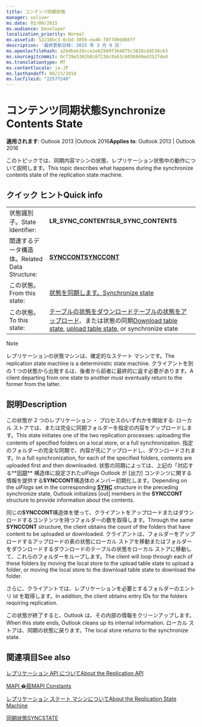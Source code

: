 ```yaml
---
title: コンテンツ同期状態
manager: soliver
ms.date: 03/09/2015
ms.audience: Developer
localization_priority: Normal
ms.assetid: 52216bc3-8cbd-3856-ea46-78f7d0dd66ff
description: '最終更新日時: 2015 年 3 月 9 日'
ms.openlocfilehash: a2bdbeb39cce1e62569f364875c3828cdd530c63
ms.sourcegitcommit: 0cf39e5382b8c6f236c8a63c6036849ed3527ded
ms.translationtype: MT
ms.contentlocale: ja-JP
ms.lasthandoff: 08/23/2018
ms.locfileid: "22577248"
---
```

# <a name="synchronize-contents-state"></a><span data-ttu-id="aedbc-103">コンテンツ同期状態</span><span class="sxs-lookup"><span data-stu-id="aedbc-103">Synchronize Contents State</span></span>

  
  
<span data-ttu-id="aedbc-104">**適用されます**: Outlook 2013 |Outlook 2016</span><span class="sxs-lookup"><span data-stu-id="aedbc-104">**Applies to**: Outlook 2013 | Outlook 2016</span></span> 
  
 <span data-ttu-id="aedbc-105">このトピックでは、同期内容マシンの状態、レプリケーション状態中の動作について説明します。</span><span class="sxs-lookup"><span data-stu-id="aedbc-105">This topic describes what happens during the synchronize contents state of the replication state machine.</span></span> 
  
## <a name="quick-info"></a><span data-ttu-id="aedbc-106">クイック ヒント</span><span class="sxs-lookup"><span data-stu-id="aedbc-106">Quick info</span></span>

|||
|:-----|:-----|
|<span data-ttu-id="aedbc-107">状態識別子。</span><span class="sxs-lookup"><span data-stu-id="aedbc-107">State Identifier:</span></span>  <br/> |<span data-ttu-id="aedbc-108">**LR_SYNC_CONTENTS**</span><span class="sxs-lookup"><span data-stu-id="aedbc-108">**LR_SYNC_CONTENTS**</span></span> <br/> |
|<span data-ttu-id="aedbc-109">関連するデータ構造体。</span><span class="sxs-lookup"><span data-stu-id="aedbc-109">Related Data Structure:</span></span>  <br/> |<span data-ttu-id="aedbc-110">**[SYNCCONT](synccont.md)**</span><span class="sxs-lookup"><span data-stu-id="aedbc-110">**[SYNCCONT](synccont.md)**</span></span> <br/> |
|<span data-ttu-id="aedbc-111">この状態。</span><span class="sxs-lookup"><span data-stu-id="aedbc-111">From this state:</span></span>  <br/> |[<span data-ttu-id="aedbc-112">状態を同期します。</span><span class="sxs-lookup"><span data-stu-id="aedbc-112">Synchronize state</span></span>](synchronize-state.md) <br/> |
|<span data-ttu-id="aedbc-113">この状態。</span><span class="sxs-lookup"><span data-stu-id="aedbc-113">To this state:</span></span>  <br/> |<span data-ttu-id="aedbc-114">[テーブルの状態をダウンロード](download-table-state.md)[テーブルの状態をアップロード](upload-table-state.md)、または状態の同期</span><span class="sxs-lookup"><span data-stu-id="aedbc-114">[Download table state](download-table-state.md), [upload table state](upload-table-state.md), or synchronize state</span></span>  <br/> |
   
> [!NOTE]
> <span data-ttu-id="aedbc-115">レプリケーションの状態マシンは、確定的なステート マシンです。</span><span class="sxs-lookup"><span data-stu-id="aedbc-115">The replication state machine is a deterministic state machine.</span></span> <span data-ttu-id="aedbc-116">クライアントを別の 1 つの状態から出発するは、後者から前者に最終的に返す必要があります。</span><span class="sxs-lookup"><span data-stu-id="aedbc-116">A client departing from one state to another must eventually return to the former from the latter.</span></span> 
  
## <a name="description"></a><span data-ttu-id="aedbc-117">説明</span><span class="sxs-lookup"><span data-stu-id="aedbc-117">Description</span></span>

<span data-ttu-id="aedbc-118">この状態が 2 つのレプリケーション ・ プロセスのいずれかを開始する: ローカル ストアでは、または完全に同期フォルダーを指定の内容をアップロードします。</span><span class="sxs-lookup"><span data-stu-id="aedbc-118">This state initiates one of the two replication processes: uploading the contents of specified folders on a local store, or a full synchronization.</span></span> <span data-ttu-id="aedbc-119">指定のフォルダーの完全な同期で、内容が先にアップロードし、ダウンロードされます。</span><span class="sxs-lookup"><span data-stu-id="aedbc-119">In a full synchronization, for each of the specified folders, contents are uploaded first and then downloaded.</span></span> <span data-ttu-id="aedbc-120">状態の同期によっては、上記の「対応する**[同期](sync.md)** 構造体に設定された*ulFlags* Outlook が [出力] コンテンツに関する情報を提供する**SYNCCONT**構造体のメンバー初期化します。</span><span class="sxs-lookup"><span data-stu-id="aedbc-120">Depending on the  *ulFlags*  set in the corresponding **[SYNC](sync.md)** structure in the preceding synchronize state, Outlook initializes [out] members in the **SYNCCONT** structure to provide information about the contents.</span></span> 
  
<span data-ttu-id="aedbc-121">同じの**SYNCCONT**構造体を使って、クライアントをアップロードまたはダウンロードするコンテンツを持つフォルダーの数を取得します。</span><span class="sxs-lookup"><span data-stu-id="aedbc-121">Through the same **SYNCCONT** structure, the client obtains the count of the folders that have content to be uploaded or downloaded.</span></span> <span data-ttu-id="aedbc-122">クライアントは、フォルダーをアップロードするアップロードの表の状態にローカル ストアを移動またはフォルダーをダウンロードするダウンロードのテーブルの状態をローカル ストアに移動して、これらのフォルダーをループします。</span><span class="sxs-lookup"><span data-stu-id="aedbc-122">The client will loop through each of these folders by moving the local store to the upload table state to upload a folder, or moving the local store to the download table state to download the folder.</span></span> 
  
<span data-ttu-id="aedbc-123">さらに、クライアントでは、レプリケーションを必要とするフォルダーのエントリ Id を取得します。</span><span class="sxs-lookup"><span data-stu-id="aedbc-123">In addition, the client obtains entry IDs for the folders requiring replication.</span></span>
  
<span data-ttu-id="aedbc-124">この状態が終了すると、Outlook は、その内部の情報をクリーンアップします。</span><span class="sxs-lookup"><span data-stu-id="aedbc-124">When this state ends, Outlook cleans up its internal information.</span></span> <span data-ttu-id="aedbc-125">ローカル ストアは、同期の状態に戻ります。</span><span class="sxs-lookup"><span data-stu-id="aedbc-125">The local store returns to the synchronize state.</span></span>
  
## <a name="see-also"></a><span data-ttu-id="aedbc-126">関連項目</span><span class="sxs-lookup"><span data-stu-id="aedbc-126">See also</span></span>



[<span data-ttu-id="aedbc-127">レプリケーション API について</span><span class="sxs-lookup"><span data-stu-id="aedbc-127">About the Replication API</span></span>](about-the-replication-api.md)
  
[<span data-ttu-id="aedbc-128">MAPI �萔</span><span class="sxs-lookup"><span data-stu-id="aedbc-128">MAPI Constants</span></span>](mapi-constants.md)
  
[<span data-ttu-id="aedbc-129">レプリケーション ステート マシンについて</span><span class="sxs-lookup"><span data-stu-id="aedbc-129">About the Replication State Machine</span></span>](about-the-replication-state-machine.md)
  
[<span data-ttu-id="aedbc-130">同期状態</span><span class="sxs-lookup"><span data-stu-id="aedbc-130">SYNCSTATE</span></span>](syncstate.md)


